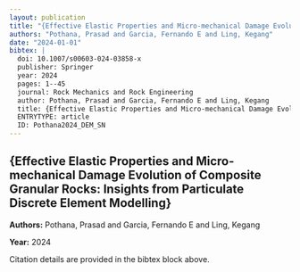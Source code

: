 ```yaml
---
layout: publication
title: "{Effective Elastic Properties and Micro-mechanical Damage Evolution of Composite Granular Rocks: Insights from Particulate Discrete Element Modelling}"
authors: "Pothana, Prasad and Garcia, Fernando E and Ling, Kegang"
date: "2024-01-01"
bibtex: |
  doi: 10.1007/s00603-024-03858-x
  publisher: Springer
  year: 2024
  pages: 1--45
  journal: Rock Mechanics and Rock Engineering
  author: Pothana, Prasad and Garcia, Fernando E and Ling, Kegang
  title: {Effective Elastic Properties and Micro-mechanical Damage Evolution of Composite Granular Rocks: Insights from Particulate Discrete Element Modelling}
  ENTRYTYPE: article
  ID: Pothana2024_DEM_SN
---
```


## {Effective Elastic Properties and Micro-mechanical Damage Evolution of Composite Granular Rocks: Insights from Particulate Discrete Element Modelling}

**Authors:** Pothana, Prasad and Garcia, Fernando E and Ling, Kegang

**Year:** 2024

Citation details are provided in the bibtex block above.
